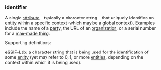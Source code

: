 ### identifier

<p class="c8"><span>A single </span><span class="c2"><a class="c3" href="#h.ky5nh3yri7ak">attribute</a></span><span>—typically a character string—that uniquely identifies an </span><span class="c2"><a class="c3" href="#h.5imtbzl1f4xo">entity</a></span><span>&nbsp;within a specific context (which may be a global context). Examples include the name of a </span><span class="c2"><a class="c3" href="#h.cn6bno48fomj">party,</a></span><span>&nbsp;the URL of an </span><span class="c2"><a class="c3" href="#h.z27mp1358pi9">organization</a></span><span>, or a serial number for a </span><span class="c2"><a class="c3" href="#h.98jmqz1068vj">man-made thing</a></span><span>.</span></p><p class="c8"><span class="c0">Supporting definitions:</span></p><p class="c8"><span class="c2"><a class="c3" href="https://www.google.com/url?q=https://essif-lab.github.io/framework/docs/essifLab-glossary%23identifier&amp;sa=D&amp;source=editors&amp;ust=1706779842705804&amp;usg=AOvVaw2lTyu1XQ_ljjBOgRaWvNmD">eSSIF-Lab</a></span><span>: a character string that is being used for the identification of some </span><span class="c2"><a class="c3" href="https://www.google.com/url?q=https://essif-lab.github.io/framework/docs/terms/entity&amp;sa=D&amp;source=editors&amp;ust=1706779842706221&amp;usg=AOvVaw3yhNV1k-HX5Lcu5eQzjCfV">entity</a></span><span>&nbsp;(yet may refer to 0, 1, or more </span><span class="c2"><a class="c3" href="https://www.google.com/url?q=https://essif-lab.github.io/framework/docs/terms/entity&amp;sa=D&amp;source=editors&amp;ust=1706779842706429&amp;usg=AOvVaw30jcaJ1Lh4dX5sDEUuLmar">entities</a></span><span class="c0">, depending on the context within which it is being used).</span></p>